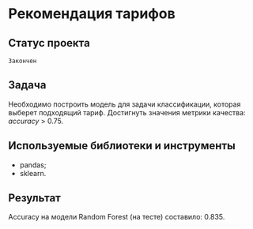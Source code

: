 # Рекомендация тарифов

## Статус проекта
`Закончен`

## Задача
Необходимо построить модель для задачи классификации, которая выберет подходящий тариф. Достигнуть значения метрики качества:
*accuracy* > 0.75.

## Используемые библиотеки и инструменты
- pandas;
- sklearn.

## Результат
Accuracy на модели Random Forest (на тесте) составило: 0.835.
